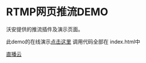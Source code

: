 # RTMP网页推流DEMO

沃安提供的推流插件及演示页面。
 
此demo的在线演示[点击这里](http://woantech.github.io/zby-rtmp-publisher/)
调用代码全部在 index.html中

[直播云](http://www.zhiboyun.com)

